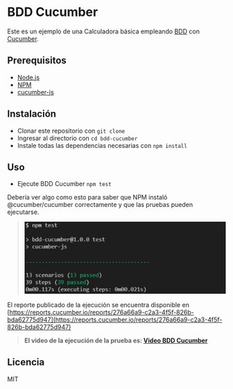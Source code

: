 # BDD Cucumber
Este es un ejemplo de una Calculadora básica empleando [BDD](https://en.wikipedia.org/wiki/Behavior-driven_development) con [Cucumber](https://cucumber.io/docs/cucumber).

## Prerequisitos

* [Node.js](http://nodejs.org)
* [NPM](http://npmjs.org)
* [cucumber-js](https://github.com/cucumber/cucumber-js)

## Instalación

* Clonar este repositorio con `git clone`
* Ingresar al directorio con `cd bdd-cucumber`
* Instale todas las dependencias necesarias con `npm install`

## Uso

* Ejecute BDD Cucumber `npm test`

Debería ver algo como esto para saber que NPM instaló @cucumber/cucumber correctamente y que las pruebas pueden ejecutarse.

>![image info](./images/1_test.jpg)

El reporte publicado de la ejecución se encuentra disponible en [https://reports.cucumber.io/reports/276a66a9-c2a3-4f5f-826b-bda62775d947](https://reports.cucumber.io/reports/276a66a9-c2a3-4f5f-826b-bda62775d947)

>**El video de la ejecución de la prueba es: [Video BDD Cucumber](./images/bdd-cucumber.pm4)**

## Licencia
MIT
